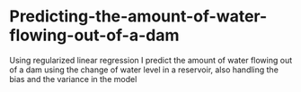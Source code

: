 # Predicting-the-amount-of-water-flowing-out-of-a-dam
Using regularized linear regression I predict the amount of water flowing out of a dam using the change of water level in a reservoir, also handling the bias and the variance in the model
